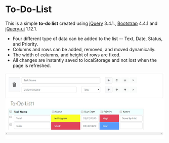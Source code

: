 # To-Do-List
This is a simple **to-do list** created using [jQuery](https://jquery.com/) 3.4.1., [Bootstrap](https://getbootstrap.com/) 4.4.1 and [jQuery-ui](https://jqueryui.com/) 1.12.1.

- Four different type of data can be added to the list -- Text, Date, Status, and Priority. 
- Columns and rows can be added, removed, and moved dynamically.
- The width of columns, and height of rows are fixed.
- All changes are instantly saved to localStorage and not lost when the page is refreshed.


![Image description](https://github.com/mohammad-adib/to-do-list/blob/master/preview.JPG)
